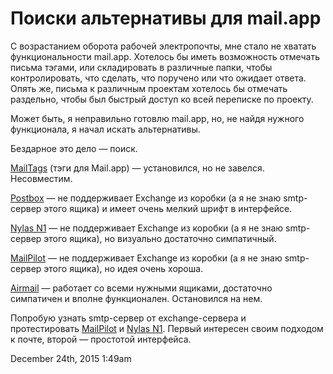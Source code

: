 # Поиски альтернативы для mail.app

С возрастанием оборота рабочей электропочты, мне стало не хватать
функциональности mail.app. Хотелось бы иметь возможность отмечать письма
тэгами, или складировать в различные папки, чтобы контролировать, что
сделать, что поручено или что ожидает ответа. Опять же, письма к
различным проектам хотелось бы отмечать раздельно, чтобы был быстрый
доступ ко всей переписке по проекту.

Может быть, я неправильно готовлю mail.app, но, не найдя нужного
функционала, я начал искать альтернативы.

Бездарное это дело — поиск.

[MailTags](https://www.indev.ca/MailTags.html) (тэги для Mail.app) —
установился, но не завелся. Несовместим.

[Postbox](http://postbox-inc.com) — не поддерживает Exchange из коробки
(а я не знаю smtp-сервер этого ящика) и имеет очень мелкий шрифт в
интерфейсе. 

[Nylas N1](https://www.nylas.com/n1) — не поддерживает Exchange из
коробки (а я не знаю smtp-сервер этого ящика), но визуально достаточно
симпатичный.

[MailPilot](http://mindsense.co/mailpilot/) — не поддерживает Exchange
из коробки (а я не знаю smtp-сервер этого ящика), но идея очень хороша.

[Airmail](http://airmailapp.com/) — работает со всеми нужными ящиками,
достаточно симпатичен и вполне функционален. Остановился на нем.

Попробую узнать smtp-сервер от exchange-сервера и
протестировать [MailPilot](http://mindsense.co/mailpilot/) и [Nylas
N1](https://www.nylas.com/n1). Первый интересен своим подходом к почте,
второй — простотой интерфейса.

<span id="timestamp"> December 24th, 2015 1:49am </span>
